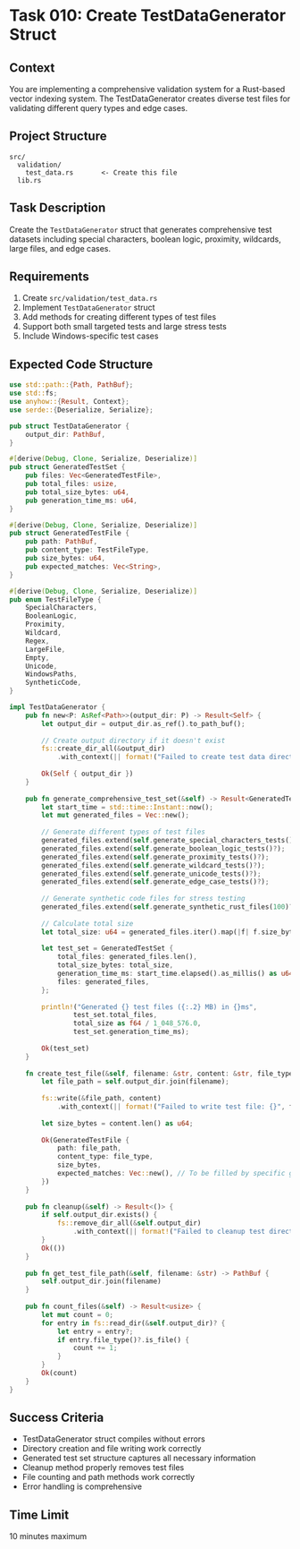 # Task 010: Create TestDataGenerator Struct

## Context
You are implementing a comprehensive validation system for a Rust-based vector indexing system. The TestDataGenerator creates diverse test files for validating different query types and edge cases.

## Project Structure
```
src/
  validation/
    test_data.rs       <- Create this file
  lib.rs
```

## Task Description
Create the `TestDataGenerator` struct that generates comprehensive test datasets including special characters, boolean logic, proximity, wildcards, large files, and edge cases.

## Requirements
1. Create `src/validation/test_data.rs`
2. Implement `TestDataGenerator` struct
3. Add methods for creating different types of test files
4. Support both small targeted tests and large stress tests
5. Include Windows-specific test cases

## Expected Code Structure
```rust
use std::path::{Path, PathBuf};
use std::fs;
use anyhow::{Result, Context};
use serde::{Deserialize, Serialize};

pub struct TestDataGenerator {
    output_dir: PathBuf,
}

#[derive(Debug, Clone, Serialize, Deserialize)]
pub struct GeneratedTestSet {
    pub files: Vec<GeneratedTestFile>,
    pub total_files: usize,
    pub total_size_bytes: u64,
    pub generation_time_ms: u64,
}

#[derive(Debug, Clone, Serialize, Deserialize)]
pub struct GeneratedTestFile {
    pub path: PathBuf,
    pub content_type: TestFileType,
    pub size_bytes: u64,
    pub expected_matches: Vec<String>,
}

#[derive(Debug, Clone, Serialize, Deserialize)]
pub enum TestFileType {
    SpecialCharacters,
    BooleanLogic,
    Proximity,
    Wildcard,
    Regex,
    LargeFile,
    Empty,
    Unicode,
    WindowsPaths,
    SyntheticCode,
}

impl TestDataGenerator {
    pub fn new<P: AsRef<Path>>(output_dir: P) -> Result<Self> {
        let output_dir = output_dir.as_ref().to_path_buf();
        
        // Create output directory if it doesn't exist
        fs::create_dir_all(&output_dir)
            .with_context(|| format!("Failed to create test data directory: {}", output_dir.display()))?;
        
        Ok(Self { output_dir })
    }
    
    pub fn generate_comprehensive_test_set(&self) -> Result<GeneratedTestSet> {
        let start_time = std::time::Instant::now();
        let mut generated_files = Vec::new();
        
        // Generate different types of test files
        generated_files.extend(self.generate_special_characters_tests()?);
        generated_files.extend(self.generate_boolean_logic_tests()?);
        generated_files.extend(self.generate_proximity_tests()?);
        generated_files.extend(self.generate_wildcard_tests()?);
        generated_files.extend(self.generate_unicode_tests()?);
        generated_files.extend(self.generate_edge_case_tests()?);
        
        // Generate synthetic code files for stress testing
        generated_files.extend(self.generate_synthetic_rust_files(100)?);
        
        // Calculate total size
        let total_size: u64 = generated_files.iter().map(|f| f.size_bytes).sum();
        
        let test_set = GeneratedTestSet {
            total_files: generated_files.len(),
            total_size_bytes: total_size,
            generation_time_ms: start_time.elapsed().as_millis() as u64,
            files: generated_files,
        };
        
        println!("Generated {} test files ({:.2} MB) in {}ms", 
                test_set.total_files, 
                total_size as f64 / 1_048_576.0,
                test_set.generation_time_ms);
        
        Ok(test_set)
    }
    
    fn create_test_file(&self, filename: &str, content: &str, file_type: TestFileType) -> Result<GeneratedTestFile> {
        let file_path = self.output_dir.join(filename);
        
        fs::write(&file_path, content)
            .with_context(|| format!("Failed to write test file: {}", file_path.display()))?;
        
        let size_bytes = content.len() as u64;
        
        Ok(GeneratedTestFile {
            path: file_path,
            content_type: file_type,
            size_bytes,
            expected_matches: Vec::new(), // To be filled by specific generators
        })
    }
    
    pub fn cleanup(&self) -> Result<()> {
        if self.output_dir.exists() {
            fs::remove_dir_all(&self.output_dir)
                .with_context(|| format!("Failed to cleanup test directory: {}", self.output_dir.display()))?;
        }
        Ok(())
    }
    
    pub fn get_test_file_path(&self, filename: &str) -> PathBuf {
        self.output_dir.join(filename)
    }
    
    pub fn count_files(&self) -> Result<usize> {
        let mut count = 0;
        for entry in fs::read_dir(&self.output_dir)? {
            let entry = entry?;
            if entry.file_type()?.is_file() {
                count += 1;
            }
        }
        Ok(count)
    }
}
```

## Success Criteria
- TestDataGenerator struct compiles without errors
- Directory creation and file writing work correctly
- Generated test set structure captures all necessary information
- Cleanup method properly removes test files
- File counting and path methods work correctly
- Error handling is comprehensive

## Time Limit
10 minutes maximum